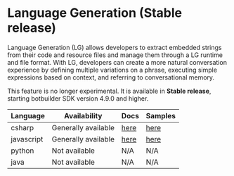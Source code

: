# Language Generation (**Stable release**)

Language Generation (LG) allows developers to extract embedded strings from their code and resource files and manage them through a LG runtime and file format. With LG, developers can create a more natural conversation experience by defining multiple variations on a phrase, executing simple expressions based on context, and referring to conversational memory.

This feature is no longer experimental. It is available in **Stable release**, starting botbuilder SDK version 4.9.0 and higher.

| Language     | Availability          | Docs         | Samples      |
|--------------|-----------------------|--------------|--------------|
| csharp       | Generally available   | [here][1]    | [here][2]    |
| javascript   | Generally available   | [here][1]    | [here][3]    |
| python       | Not available         | N/A          | N/A          |
| java         | Not available         | N/A          | N/A          |

[1]:https://aka.ms/language-generation
[2]:https://aka.ms/language-generation-csharp-samples
[3]:https://aka.ms/language-generation-js-samples

